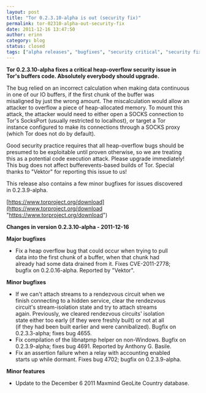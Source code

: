 ```yaml
---
layout: post
title: "Tor 0.2.3.10-alpha is out (security fix)"
permalink: tor-02310-alpha-out-security-fix
date: 2011-12-16 13:47:50
author: erinn
category: blog
status: closed
tags: ["alpha releases", "bugfixes", "security critical", "security fixes", "tor"]
---
```


**Tor 0.2.3.10-alpha fixes a critical heap-overflow security issue in  
 Tor's buffers code. Absolutely everybody should upgrade.**

The bug relied on an incorrect calculation when making data continuous  
 in one of our IO buffers, if the first chunk of the buffer was  
 misaligned by just the wrong amount. The miscalculation would allow an  
 attacker to overflow a piece of heap-allocated memory. To mount this  
 attack, the attacker would need to either open a SOCKS connection to  
 Tor's SocksPort (usually restricted to localhost), or target a Tor  
 instance configured to make its connections through a SOCKS proxy  
 (which Tor does not do by default).

Good security practice requires that all heap-overflow bugs should be  
 presumed to be exploitable until proven otherwise, so we are treating  
 this as a potential code execution attack. Please upgrade immediately!  
 This bug does not affect bufferevents-based builds of Tor. Special  
 thanks to "Vektor" for reporting this issue to us!

This release also contains a few minor bugfixes for issues discovered  
 in 0.2.3.9-alpha.

[https://www.torproject.org/download](https://www.torproject.org/download "https://www.torproject.org/download")

**Changes in version 0.2.3.10-alpha - 2011-12-16**

**Major bugfixes**

-   Fix a heap overflow bug that could occur when trying to pull  
     data into the first chunk of a buffer, when that chunk had  
     already had some data drained from it. Fixes CVE-2011-2778;  
     bugfix on 0.2.0.16-alpha. Reported by "Vektor".

**Minor bugfixes**

-   If we can't attach streams to a rendezvous circuit when we  
     finish connecting to a hidden service, clear the rendezvous  
     circuit's stream-isolation state and try to attach streams  
     again. Previously, we cleared rendezvous circuits' isolation  
     state either too early (if they were freshly built) or not at all  
     (if they had been built earlier and were cannibalized). Bugfix on  
     0.2.3.3-alpha; fixes bug 4655.
-   Fix compilation of the libnatpmp helper on non-Windows. Bugfix on  
     0.2.3.9-alpha; fixes bug 4691. Reported by Anthony G. Basile.
-   Fix an assertion failure when a relay with accounting enabled  
     starts up while dormant. Fixes bug 4702; bugfix on 0.2.3.9-alpha.

**Minor features**

-   Update to the December 6 2011 Maxmind GeoLite Country database.


